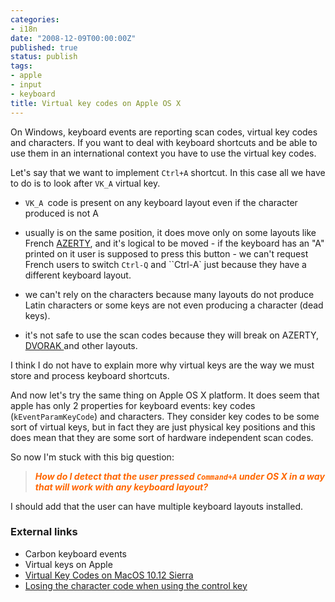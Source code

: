 ```yaml
---
categories:
- i18n
date: "2008-12-09T00:00:00Z"
published: true
status: publish
tags:
- apple
- input
- keyboard
title: Virtual key codes on Apple OS X
---
```

On Windows, keyboard events are reporting scan codes,  virtual key codes and characters. If you want to deal with keyboard shortcuts and be able to use them in an international context you have to use the virtual key codes.
<!--more-->
Let's say that we want to implement ``Ctrl+A`` shortcut. In this case all we have to do is to look after ``VK_A`` virtual key.

* ``VK_A ``code is present on any keyboard layout even if the character produced is not A

* usually is on the same position, it does move only on some layouts like French [AZERTY](http://en.wikipedia.org/wiki/AZERTY), and it's  logical to be moved - if the keyboard has an "A" printed on it user is supposed to press this button - we can't request French users to switch ``Ctrl-Q`` and ``Ctrl-A` just because they have a different keyboard layout.
 * we can't rely on the characters because many layouts do not produce Latin characters or some keys are not even producing a character (dead keys).
 * it's not safe to use the scan codes because they will break on AZERTY, <a href="http://en.wikipedia.org/wiki/Dvorak_Simplified_Keyboard">DVORAK </a>and other layouts.
 
I think I do not have to explain more why virtual keys are the way we must store and process keyboard shortcuts.

And now let's try the same thing on Apple OS X platform. It does seem that apple has only 2 properties for keyboard events: key codes (`kEventParamKeyCode`) and characters. They consider key codes to be some sort of virtual keys, but in fact they are just physical key positions and this does mean that they are some sort of hardware independent scan codes.

So now I'm stuck with this big question:

<blockquote><p><strong><span style="color: #ff6600"><em>How do I detect that the user pressed <code>Command+A</code> under OS X in a way that will work with any keyboard layout?</em></span></strong></blockquote>

I should add that the user can have multiple keyboard layouts installed.

### External links
* Carbon keyboard events
* Virtual keys on Apple
*  [Virtual Key Codes on MacOS 10.12 Sierra](https://developer.apple.com/library/archive/technotes/tn2450/_index.html)
* [Losing the character code when using the control key](http://developer.apple.com/qa/qa2005/qa1446.html)
